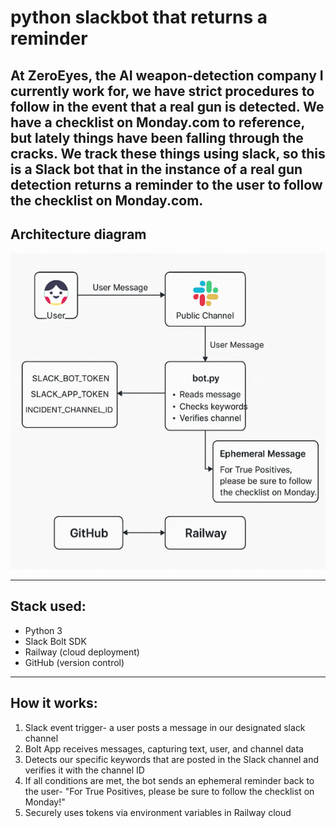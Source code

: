 # python slackbot that returns a reminder

At ZeroEyes, the AI weapon-detection company I currently work for, we have strict procedures to follow in the event that a 
real gun is detected. We have a checklist on Monday.com to reference, but lately things have been falling through the cracks. We track these
things using slack, so this is a Slack bot that in the instance of a real gun detection returns a reminder to the user to follow
the checklist on Monday.com.
---

## Architecture diagram

![Slackbot Architecture](slackbot-architecture.png)

---

## Stack used:

- Python 3
- Slack Bolt SDK
- Railway (cloud deployment)
- GitHub (version control)

---

## How it works:

1. Slack event trigger- a user posts a message in our designated slack channel
2. Bolt App receives messages, capturing text, user, and channel data
3. Detects our specific keywords that are posted in the Slack channel and verifies it with the channel ID
4. If all conditions are met, the bot sends an ephemeral reminder back to the user- "For True Positives, please be sure to follow the checklist on Monday!"
5. Securely uses tokens via environment variables in Railway cloud
   

